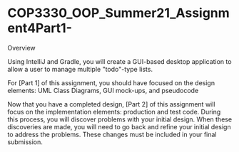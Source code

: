 # COP3330_OOP_Summer21_Assignment4Part1-

Overview

Using IntelliJ and Gradle, you will create a GUI-based desktop application to allow a user to manage multiple "todo"-type lists.

For [Part 1] of this assignment, you should have focused on the design elements:  UML Class Diagrams, GUI mock-ups, and pseudocode

Now that you have a completed design, [Part 2] of this assignment will focus on the implementation elements: production and test code. During this process, you will discover problems with your initial design. When these discoveries are made, you will need to go back and refine your initial design to address the problems. These changes must be included in your final submission.
